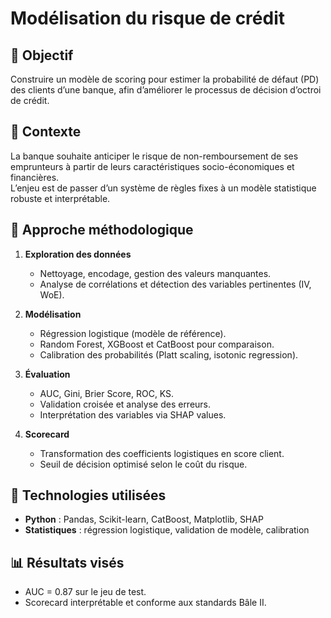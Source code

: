 # Modélisation du risque de crédit

## 🎯 Objectif
Construire un modèle de scoring pour estimer la probabilité de défaut (PD) des clients d’une banque, afin d’améliorer le processus de décision d’octroi de crédit.

## 🧠 Contexte
La banque souhaite anticiper le risque de non-remboursement de ses emprunteurs à partir de leurs caractéristiques socio-économiques et financières.  
L’enjeu est de passer d’un système de règles fixes à un modèle statistique robuste et interprétable.

## 🧮 Approche méthodologique
1. **Exploration des données**
   - Nettoyage, encodage, gestion des valeurs manquantes.  
   - Analyse de corrélations et détection des variables pertinentes (IV, WoE).  

2. **Modélisation**
   - Régression logistique (modèle de référence).  
   - Random Forest, XGBoost et CatBoost pour comparaison.  
   - Calibration des probabilités (Platt scaling, isotonic regression).  

3. **Évaluation**
   - AUC, Gini, Brier Score, ROC, KS.  
   - Validation croisée et analyse des erreurs.  
   - Interprétation des variables via SHAP values.  

4. **Scorecard**
   - Transformation des coefficients logistiques en score client.  
   - Seuil de décision optimisé selon le coût du risque.  

## 🧰 Technologies utilisées
- **Python** : Pandas, Scikit-learn, CatBoost, Matplotlib, SHAP  
- **Statistiques** : régression logistique, validation de modèle, calibration  

## 📊 Résultats visés
- AUC = 0.87 sur le jeu de test.  
- Scorecard interprétable et conforme aux standards Bâle II. 
